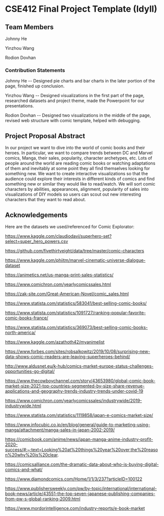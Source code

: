 # CSE412 Final Project Template (Idyll)

## Team Members

Johnny He

Yinzhou Wang

Rodion Dovhan

### Contribution Statements
Johnny He -- Designed pie charts and bar charts in the later portion of the page, finished up conclusion.

Yinzhou Wang -- Designed visualizations in the first part of the page, researched datasets and project theme, made the Powerpoint for our presentations.

Rodion Dovhan -- Designed two visualizations in the middle of the page, revised web structure with comic template, helped with debugging.
## Project Proposal Abstract

In our project we want to dive into the world of comic books and their heroes. In particular, we want to compare trends between DC and Marvel comics, Manga, their sales, popularity, character archetypes, etc. Lots of people around the world are reading comic books or watching adaptations of them and inevitably at some point they all find themselves looking for something new. We want to create interactive visualizations so that the audience could explore their interests in different kinds of comics and find something new or similar they would like to read/watch. We will sort comic characters by abilities, appearances, alignment, popularity of sales into visualizations of DIY models so users can scout out new interesting characters that they want to read about.

## Acknowledgements

Here are the datasets we used/referenced for Comic Explorator:

https://www.kaggle.com/claudiodavi/superhero-set?select=super_hero_powers.csv

https://github.com/fivethirtyeight/data/tree/master/comic-characters

https://www.kaggle.com/phiitm/marvel-cinematic-universe-dialogue-dataset

https://animetics.net/us-manga-print-sales-statistics/

https://www.comichron.com/yearlycomicssales.html

https://zak-site.com/Great-American-Novel/comic_sales.html

https://www.statista.com/statistics/583041/best-selling-comic-books/

https://www.statista.com/statistics/1091727/ranking-popular-favorite-comic-books-france/

https://www.statista.com/statistics/369073/best-selling-comic-books-north-america/

https://www.kaggle.com/azathoth42/myanimelist

https://www.forbes.com/sites/robsalkowitz/2019/10/08/surprising-new-data-shows-comic-readers-are-leaving-superheroes-behind/

http://www.aldusnet.eu/k-hub/comics-market-europe-status-challenges-opportunities-go-digital/

https://www.thecowboychannel.com/story/43653980/global-comic-book-market-size-2021-top-countries-segmented-by-size-share-revenue-applications-and-geography-trends-industry-trends-under-covid-19

https://www.comichron.com/yearlycomicssales/industrywide/2019-industrywide.html

https://www.statista.com/statistics/1119858/japan-e-comics-market-size/

https://www.infocubic.co.jp/en/blog/general/guide-to-marketing-using-manga/attachment/manga-sales-in-japan-2002-2019/

https://comicbook.com/anime/news/japan-manga-anime-industry-profit-2020-success/#:~:text=Looking%20at%20things%20year%20over,the%20reason%20why%20is%20clear.

https://comicsalliance.com/the-dramatic-data-about-who-is-buying-digital-comics-and-what/

https://www.diamondcomics.com/Home/1/1/3/237?articleID=100122

https://www.publishersweekly.com/pw/by-topic/international/international-book-news/article/43551-the-top-seven-japanese-publishing-companies-from-pw-s-global-ranking-2009.html

https://www.mordorintelligence.com/industry-reports/e-book-market